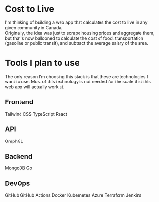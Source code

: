 # Cost to Live

I'm thinking of building a web app that calculates the cost to live in any given community in Canada.  
Originally, the idea was just to scrape housing prices and aggregate them, but that's now ballooned to calculate the cost of 
food, transportation (gasoline or public transit), and subtract the average salary of the area. 

# Tools I plan to use
The only reason I'm choosing this stack is that these are technologies I want to use. 
Most of this technology is not needed for the scale that this web app will actually work at. 

## Frontend
Tailwind CSS
TypeScript
React

## API
GraphQL

## Backend
MongoDB
Go

## DevOps
GitHub
GitHub Actions
Docker
Kubernetes
Azure
Terraform
Jenkins
